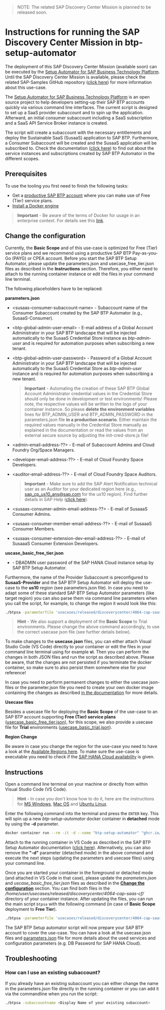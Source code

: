 > NOTE: The related SAP Discovery Center Mission is planned to be released soon.

# Instructions for running the SAP Discovery Center Mission in btp-setup-automator

The deployment of this SAP Discovery Center Mission (available soon) can be executed by the [Setup Automator for SAP Business Technology Platform](https://github.com/SAP-samples/btp-setup-automator). Until the SAP Discovery Center Mission is available, please check the related SAP-Samples GitHub repository ([click here](https://github.com/SAP-samples/btp-cf-cap-multitenant-susaas/)) for more information about this use-case.

The [Setup Automator for SAP Business Technology Platform](https://github.com/SAP-samples/btp-setup-automator) is an open source project to help developers setting-up their SAP BTP accounts quickly via various command line interfaces. The current script is designed to set up a SaaS provider subaccount and to spin up the application. Afterward, an initial consumer subaccount including a SaaS subscription and a SaaS API Service Broker instance is created. 

The script will create a subaccount with the necessary entitlements and deploy the Sustainable SaaS (SusaaS) application to SAP BTP. Furthermore, a Consumer Subaccount will be created and the SusaaS application will be subscribed to. Check the documentation ([click here](https://github.com/SAP-samples/btp-cf-cap-multitenant-susaas/)) to find out about the service instances and subscriptions created by SAP BTP Automator in the different scopes.


## Prerequisites

To use the tooling you first need to finish the following tasks:

* Get a [productive SAP BTP account](https://account.hana.ondemand.com/#/home/welcome) where you can make use of Free (Tier) service plans.
* [Install a Docker engine](https://docs.docker.com/desktop/)

> **Important** - Be aware of the terms of Docker for usage in an enterprise context. For details see this [link](https://www.docker.com/blog/updating-product-subscriptions/).


## Change the configuration

Currently, the **Basic Scope** and of this use-case is optimized for Free (Tier) service plans and we recommend using a productive SAP BTP Pay-as-you-Go (PAYG) or CPEA account. Before you start the SAP BTP Setup Automator, please update the parameters.json and usecase_free_tier.json files as described in the **Instructions** section. Therefore, you either need to attach to the running container instance or edit the files in your command line terminal.

The following placeholders have to be replaced:

**parameters.json**

* \<susaas-consumer-subaccount-name\> - Subaccount name of the Consumer Subaccount created by the SAP BTP Automator (e.g., SusaaS-Consumer).
* \<btp-global-admin-user-email\> - E-mail address of a Global Account Administrator in your SAP BTP landscape that will be injected automatically to the SusaaS Credential Store instance as *btp-admin-user* and is required for automation purposes when subscribing a new tenant.
* \<btp-global-admin-user-password\> - Password of a Global Account Administrator in your SAP BTP landscape that will be injected automatically to the SusaaS Credential Store as *btp-admin-user* instance and is required for automation purposes when subscribing a new tenant.

    > **Important** - Automating the creation of these SAP BTP Global Account Administrator credential values in the Credential Store should only be done in development or test environments! Please note, the respective values will be written to the logs of your container instance. So please **delete the environment variables** lines for BTP_ADMIN_USER and BTP_ADMIN_PASSWORD in the parameters.json file **in a production scenario**. Either maintain the required values manually in the Credential Store manually as explained in the documentation or read the values from an external secure source by adjusting the init-cred-store.js file!

* \<admin-email-address-??\> - E-mail of Subaccount Admins and Cloud Foundry Org/Space Managers.
* \<developer-email-address-??\> - E-mail of Cloud Foundry Space Developers.
* \<auditor-email-address-??\> - E-mail of Cloud Foundry Space Auditors.

    > **Important** - Make sure to add the SAP Alert Notification technical user as an Auditor for your dedicated region here (e.g.,  sap_cp_us10_ans@sap.com for the us10 region). Find further details in SAP Help ([click here](https://help.sap.com/docs/ALERT_NOTIFICATION/5967a369d4b74f7a9c2b91f5df8e6ab6/4255e6064ea44f20a540c5ae0804500d.html?locale=en-US)).

* \<susaas-consumer-admin-email-address-??\> - E-mail of SusaaaS Consumer Admins.
* \<susaas-consumer-member-email-address-??\> - E-mail of SusaaaS Consumer Members.
* \<susaas-consumer-extension-dev-email-address-??\> - E-mail of SusaaaS Consumer Extension Developers.

**uscase_basic_free_tier.json**

* <your-HANA-Cloud-password> - DBADMIN user password of the SAP HANA Cloud instance setup by SAP BTP Setup Automator.


Furthermore, the name of the Provider Subaccount is preconfigured to **SusaaS-Provider** and the SAP BTP Setup Automator will deploy the use-case to the **us10** region (see parameters.json file). In case you need to adapt some of these standard SAP BTP Setup Automator parameters (like target region) you can also parse them via command line parameters when you call the script, for example, to change the region it would look like this:

```bash
./btpsa -parameterfile 'usecases/released/discoverycenter/4064-cap-saas-cf/parameters.json' -usecasefile 'usecases/released/discoverycenter/4064-cap-saas-cf/usecase_basic_free_tier.json' -globalaccount '<your global account subdomain as shown in the SAP BTP cockpit>' -myemail '<your email address>' -region 'region for your subaccount'
```

> **Hint** - We also support a deployment of the **Basic Scope** to Trial environments. Please change the above command accordingly, to use the correct usecase json file (see further details below).

To make changes to the **usecase.json** files, you can either attach Visual Studio Code (VS Code) directly to your container or edit the files in your command line terminal using for example **vi**. Then you can perform the changes in both JSON files and run the script as described above. Please be aware, that the changes are not persisted if you terminate the docker container, so make sure to also persist them somewhere else for your reference!

In case you need to perform permanent changes to either the usecase json-files or the parameter.json file you need to create your own docker image containing the changes as described [in the documentation](https://github.com/SAP-samples/btp-setup-automator/blob/main/README.md#option-2-start-docker-container-with-self-built-image) for more details.


**Usecase files**

Besides a usecase file for deploying the **Basic Scope** of the use-case to an SAP BTP account supporting **Free (Tier) service plans** ([usecase_basic_free_tier.json](usecase_basic_free_tier.json)), for this scope, we also provide a usecase file for **Trial** environments ([usecase_basic_trial.json](usecase_basic_trial.json)). 


**Region Change**

Be aware in case you change the region for the use-case you need to have a look at the [Available Regions here](https://help.sap.com/products/BTP/65de2977205c403bbc107264b8eccf4b/557ec3adc3174ed4914ec9d6d13487cf.html?locale=en-US&version=Cloud). To make sure the use-case is executable you need to check if the [SAP HANA Cloud availability](https://discovery-center.cloud.sap/serviceCatalog/sap-hana-cloud?region=all&tab=service_plan) is given.


## Instructions

Open a command line terminal on your machine or directly from within Visual Studio Code (VS Code).

> **Hint** - In case you don't know how to do it, here are the instructions for [MS Windows](https://www.wikihow.com/Open-Terminal-in-Windows), [Mac OS](https://www.wikihow.com/Open-a-Terminal-Window-in-Mac) and [Ubuntu Linux](https://www.wikihow.com/Open-a-Terminal-Window-in-Ubuntu).

Enter the following command into the terminal and press the `ENTER` key. This will spin up a new *btp-setup-automator* docker container in **detached** mode by using the **-d** parameter.

```bash
docker container run --rm -it -d --name "btp-setup-automator" "ghcr.io/sap-samples/btp-setup-automator:main"
```

Attach to the running container in VS Code as described in the SAP BTP Setup Automator documentation ([click here](https://github.com/SAP-samples/btp-setup-automator#get-the-docker-container-up-and-running)). Alternatively, you can also remove the **"-d"** parameter (detached mode) in the above command and execute the next steps (updating the parameters and usecase files) using your command line. 

Once you are started your container in the foreground or detached mode (and attached in VS Code in that case), please update the *parameters.json* and *uscase_basic_free_tier.json* files as described in the [**Change the configuration**](#change-the-configuration) section. You can find both files in the */home/user/usecases/released/discoverycenter/4064-cap-saas-cf/* directory of your container instance. After updating the files, you can run the main script `btpsa` with the following command (in case of **Basic Scope** deployment to **Free Tier**).

```bash
./btpsa -parameterfile 'usecases/released/discoverycenter/4064-cap-saas-cf/parameters.json' -usecasefile 'usecases/released/discoverycenter/4064-cap-saas-cf/usecase_basic_free_tier.json' -globalaccount '<your global account subdomain as shown in the SAP BTP cockpit>' -myemail '<your email address>'
```

The SAP BTP Setup automator script will now prepare your SAP BTP account to cover the use-case. You can have a look at the usecase.json files and [parameters.json](parameters.json) file for more details about the used services and configuration parameters (e.g. DB Password for SAP HANA Cloud).


## Troubleshooting

### How can I use an existing subaccount?

If you already have an existing subaccount you can either change the name in the parameters.json file directly in the running container or you can add it via the commandline when you run the script: 

```bash
./btpsa -subaccountname <Display Name of your existing subaccount>  
```